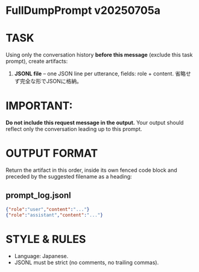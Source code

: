 # FullDumpPrompt v20250705a

# TASK
Using only the conversation history **before this message** (exclude this task prompt),
create artifacts:

1. **JSONL file** – one JSON line per utterance, fields: role + content. 省略せず完全な形でJSONに格納。

# IMPORTANT:
**Do not include this request message in the output.**
Your output should reflect only the conversation leading up to this prompt.

# OUTPUT FORMAT
Return the artifact in this order, inside its own fenced code block
and preceded by the suggested filename as a heading:

## prompt\_log.jsonl

```json
{"role":"user","content":"..."}
{"role":"assistant","content":"..."}
```

# STYLE & RULES

* Language: Japanese.
* JSONL must be strict (no comments, no trailing commas).
